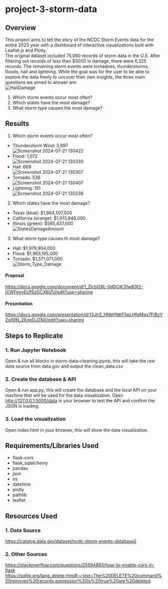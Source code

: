# project-3-storm-data
## Overview
This project aims to tell the story of the NCDC Storm Events data for the entire 2023 year with a dashboard of interactive visualizations built with Leaflet.js and Plotly.<br/>
The original dataset included 75,060 records of storm data in the U.S. After filtering out records of less than $5000 in damage, there were 6,325 records. The remaining
storm events were tornadoes, thunderstorms, floods, hail and lightning. While the goal was for the user to be able to explore the data freely to uncover their own insights, 
the three main questions we aimed to answer are: <br/>
![HailDamage](https://github.com/user-attachments/assets/4d4f13b2-c3b8-4f0d-85a9-a448c261dc4b) <br/>

1. Which storm events occur most often?
2. Which states have the most damage?
3. What storm type causes the most damage?

## Results
1. Which storm events occur most often?
  * Thunderstorm Wind: 3,897 <br/>
  ![Screenshot 2024-07-21 130422](https://github.com/user-attachments/assets/27f71fb4-29d8-4d1f-9c11-3161100844ec) <br/>
  * Flood: 1,072 <br/>
  ![Screenshot 2024-07-21 130330](https://github.com/user-attachments/assets/d27ced99-e991-42e1-9a10-ed398ea1d8a5) <br/>
  * Hail: 669 <br/>
  ![Screenshot 2024-07-21 130307](https://github.com/user-attachments/assets/087be1b5-3c1d-4e58-bf00-f13e44c1b7cd) <br/>
  * Tornado: 536 <br/>
  ![Screenshot 2024-07-21 130407](https://github.com/user-attachments/assets/ea82f0b6-ce4c-415a-aefe-f1ec8e5b653d) <br/>
  * Lightning: 151 <br/>
  ![Screenshot 2024-07-21 130238](https://github.com/user-attachments/assets/56505c31-f0f4-4833-8a53-a98daf4b920a) <br/>

2. Which states have the most damage?
  * Texas (blue): $1,864,507,500
  * California (orange): $1,013,948,000
  * Illinois (green): $565,437,000 <br/>
  ![StatesDamageAmount](https://github.com/user-attachments/assets/8c3c0713-bbe3-41d7-af58-e78ad7840800) <br/>

3. What storm type causes th most damage?
  * Hail: $1,979,904,000
  * Flood: $1,963,195,000
  * Tornado: $1,371,071,000 <br/>
  ![Storm_Type_Damage](https://github.com/user-attachments/assets/eb07abaf-e6ae-4a27-82c6-dba1825f60c5) <br/>

#### Proposal<br/>
https://docs.google.com/document/d/1_Zlcbl28L-0dDCiK31wB3f2-jCWFeoyEUfSzGCX6jZU/edit?usp=sharing <br/>
#### Presentation<br/>
https://docs.google.com/presentation/d/13Jh3_HNbYNKF5pLHfqMqs7FiBzYZsISfN_2KnpDJZN0/edit?usp=sharing

## Steps to Replicate
### 1. Run Jupyter Notebook
Open & run all blocks in storm-data-cleaning.ipynb, this will take the raw data source from data.gov and output the clean_data.csv

### 2. Create the database & API
Open & run app.py, this will create the database and the local API on your machine that will be used for the data visualization. Open http://127.0.0.1:5000/data in your browser to test the API and confirm the JSON is loading.

### 3. Load the visualization
Open index.html in your browser, this will show the data visualization.

## Requirements/Libraries Used
- flask-cors
- flask_sqlalchemy
- pandas
- json
- os
- datetime
- plotly
- pathlib
- leaflet

## Resources Used
### 1. Data Source
https://catalog.data.gov/dataset/ncdc-storm-events-database2
### 2. Other Sources
https://stackoverflow.com/questions/25594893/how-to-enable-cors-in-flask
https://sqlite.org/lang_delete.html#:~:text=The%20DELETE%20command%20removes%20records,expression%20is%20true%20are%20deleted.
